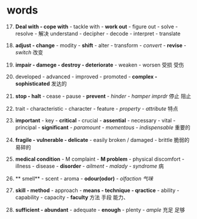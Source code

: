 # words

17. **Deal with - cope with** - tackle with - **work out** - figure out - solve - resolve - 解决 understand - decipher - decode - interpret - translate

18. **adjust - change** - modity - **shift** - alter - transform - *convert* - **revise** - *switch* 改变

19. **impair - damege - destroy - deteriorate** - weaken - worsen 受损 受伤

20. developed - advanced - improved - promoted - **complex - sophisticated** 发达的

21. **stop - halt** - cease - pause - **prevent** - *hinder - hamper  imprdr* 停止 阻止

22. trait - characteristic - character - feature - *property - attribute* 特点

23. **important** - key - **critical** - crucial - **assential** - necessary - vital - principal - **significant** - *paramount - momentous - indispensable* 重要的

24. **fragile - vulnerable - delicate** - easily broken / damaged - brittle 脆弱的 易碎的

25. **medical condition** - M complaint - **M problem** - physical discomfort - illness - disease - **disorder** - *ailment - malady - syndrome* 病

26. ** smell** - scent - aroma - **odour(odor)** - *olfaction 气味*

27. **skill - method** - approach - **means - technique - qractice** - ability - capability - capacity - **faculty** 方法 手段 能力、

28. **sufficient - abundant** - adequate - **enough** - plenty - *ample* 充足 足够
